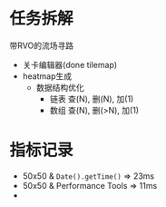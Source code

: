 # 任务拆解

带RVO的流场寻路
* 关卡编辑器(done tilemap)
* heatmap生成
    * 数据结构优化
        * 链表 查(N), 删(N), 加(1)
        * 数组 查(N), 删(>N), 加(1)

# 指标记录

* 50x50 & `Date().getTime()` => 23ms
* 50x50 & Performance Tools => 11ms
* 